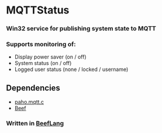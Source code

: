 
# MQTTStatus
### Win32 service for publishing system state to MQTT
### Supports monitoring of:
- Display power saver (on / off)
- System status (on / off)
- Logged user status (none / locked / username)

## Dependencies
- [paho.mqtt.c](https://github.com/eclipse-paho/paho.mqtt.c)
- [Beef](https://www.beeflang.org/#releases)

### Written in [BeefLang](https://www.beeflang.org/)